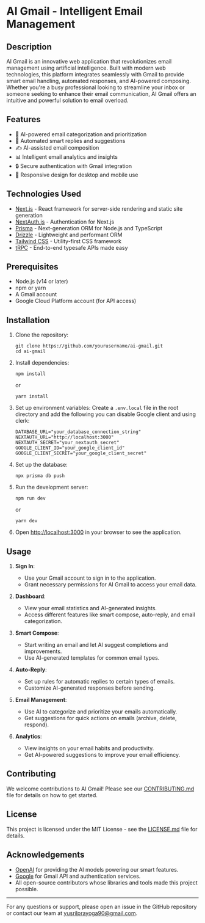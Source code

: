 # AI Gmail - Intelligent Email Management

## Description
AI Gmail is an innovative web application that revolutionizes email management using artificial intelligence. Built with modern web technologies, this platform integrates seamlessly with Gmail to provide smart email handling, automated responses, and AI-powered composing. Whether you're a busy professional looking to streamline your inbox or someone seeking to enhance their email communication, AI Gmail offers an intuitive and powerful solution to email overload.

## Features
- 🧠 AI-powered email categorization and prioritization
- 🤖 Automated smart replies and suggestions
- ✍️ AI-assisted email composition
- 📊 Intelligent email analytics and insights
- 🔒 Secure authentication with Gmail integration
- 📱 Responsive design for desktop and mobile use

## Technologies Used
- [Next.js](https://nextjs.org/) - React framework for server-side rendering and static site generation
- [NextAuth.js](https://next-auth.js.org/) - Authentication for Next.js
- [Prisma](https://www.prisma.io/) - Next-generation ORM for Node.js and TypeScript
- [Drizzle](https://github.com/drizzle-team/drizzle-orm) - Lightweight and performant ORM
- [Tailwind CSS](https://tailwindcss.com/) - Utility-first CSS framework
- [tRPC](https://trpc.io/) - End-to-end typesafe APIs made easy

## Prerequisites
- Node.js (v14 or later)
- npm or yarn
- A Gmail account
- Google Cloud Platform account (for API access)

## Installation

1. Clone the repository:
   ```
   git clone https://github.com/yourusername/ai-gmail.git
   cd ai-gmail
   ```

2. Install dependencies:
   ```
   npm install
   ```
   or
   ```
   yarn install
   ```

3. Set up environment variables:
   Create a `.env.local` file in the root directory and add the following you can disable Google client and using clerk:
   ```
   DATABASE_URL="your_database_connection_string"
   NEXTAUTH_URL="http://localhost:3000"
   NEXTAUTH_SECRET="your_nextauth_secret"
   GOOGLE_CLIENT_ID="your_google_client_id"
   GOOGLE_CLIENT_SECRET="your_google_client_secret"
   ```

4. Set up the database:
   ```
   npx prisma db push
   ```

5. Run the development server:
   ```
   npm run dev
   ```
   or
   ```
   yarn dev
   ```

6. Open [http://localhost:3000](http://localhost:3000) in your browser to see the application.

## Usage

1. **Sign In**: 
   - Use your Gmail account to sign in to the application.
   - Grant necessary permissions for AI Gmail to access your email data.

2. **Dashboard**: 
   - View your email statistics and AI-generated insights.
   - Access different features like smart compose, auto-reply, and email categorization.

3. **Smart Compose**:
   - Start writing an email and let AI suggest completions and improvements.
   - Use AI-generated templates for common email types.

4. **Auto-Reply**:
   - Set up rules for automatic replies to certain types of emails.
   - Customize AI-generated responses before sending.

5. **Email Management**:
   - Use AI to categorize and prioritize your emails automatically.
   - Get suggestions for quick actions on emails (archive, delete, respond).

6. **Analytics**:
   - View insights on your email habits and productivity.
   - Get AI-powered suggestions to improve your email efficiency.

## Contributing

We welcome contributions to AI Gmail! Please see our [CONTRIBUTING.md](CONTRIBUTING.md) file for details on how to get started.

## License

This project is licensed under the MIT License - see the [LICENSE.md](LICENSE.md) file for details.

## Acknowledgements

- [OpenAI](https://openai.com/) for providing the AI models powering our smart features.
- [Google](https://developers.google.com/) for Gmail API and authentication services.
- All open-source contributors whose libraries and tools made this project possible.

---

For any questions or support, please open an issue in the GitHub repository or contact our team at yusrilprayoga90@gmail.com.